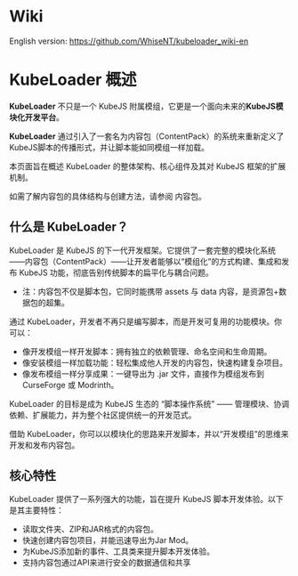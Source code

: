# Wiki
English version: https://github.com/WhiseNT/kubeloader_wiki-en

# KubeLoader 概述

**KubeLoader** 不只是一个 KubeJS 附属模组，它更是一个面向未来的**KubeJS模块化开发平台**。

**KubeLoader** 通过引入了一套名为内容包（ContentPack）的系统来重新定义了KubeJS脚本的传播形式，并让脚本能如同模组一样加载。

本页面旨在概述 KubeLoader 的整体架构、核心组件及其对 KubeJS 框架的扩展机制。

如需了解内容包的具体结构与创建方法，请参阅 内容包。

## 什么是 KubeLoader？

KubeLoader 是 KubeJS 的下一代开发框架。它提供了一套完整的模块化系统——内容包（ContentPack）——让开发者能够以“模组化”的方式构建、集成和发布 KubeJS 功能，彻底告别传统脚本的扁平化与耦合问题。

* 注：内容包不仅是脚本包，它同时能携带 assets 与 data 内容，是资源包+数据包的超集。

通过 KubeLoader，开发者不再只是编写脚本，而是开发可复用的功能模块。你可以：
* 像开发模组一样开发脚本：拥有独立的依赖管理、命名空间和生命周期。
* 像安装模组一样加载功能：轻松集成他人开发的内容包，快速构建复杂项目。
* 像发布模组一样分享成果：一键导出为 .jar 文件，直接作为模组发布到 CurseForge 或 Modrinth。

KubeLoader 的目标是成为 KubeJS 生态的 “脚本操作系统” —— 管理模块、协调依赖、扩展能力，并为整个社区提供统一的开发范式。


借助 KubeLoader，你可以以模块化的思路来开发脚本，并以“开发模组”的思维来开发和发布内容包。

## 核心特性
KubeLoader 提供了一系列强大的功能，旨在提升 KubeJS 脚本开发体验。以下是其主要特性：
* 读取文件夹、ZIP和JAR格式的内容包。
* 快速创建内容包项目，并能迅速导出为Jar Mod。
* 为KubeJS添加新的事件、工具类来提升脚本开发体验。
* 支持内容包通过API来进行安全的数据通信和共享
